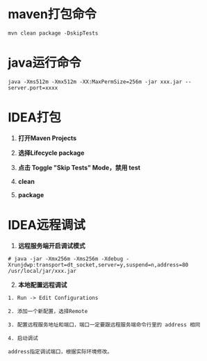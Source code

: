 # maven打包命令
```
mvn clean package -DskipTests
```

# java运行命令
```
java -Xms512m -Xmx512m -XX:MaxPermSize=256m -jar xxx.jar --server.port=xxxx
```

# IDEA打包
1. **打开Maven Projects**

2. **选择Lifecycle package**

3. **点击 Toggle "Skip Tests" Mode，禁用 test**

4. **clean**

5. **package**

# IDEA远程调试
1. **远程服务端开启调试模式**

```
# java -jar -Xmx256m -Xms256m -Xdebug -Xrunjdwp:transport=dt_socket,server=y,suspend=n,address=80 /usr/local/jar/xxx.jar
```

2. **本地配置远程调试**

```
1. Run -> Edit Configurations

2. 添加一个新配置，选择Remote

3. 配置远程服务地址和端口，端口一定要跟远程服务端命令行里的 address 相同

4. 启动调试

address指定调试端口，根据实际环境修改。
```
